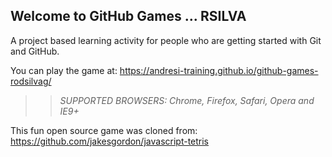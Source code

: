 ## Welcome to GitHub Games ... RSILVA

A project based learning activity for people who are getting started with Git and GitHub.

You can play the game at: https://andresi-training.github.io/github-games-rodsilvag/

>> _*SUPPORTED BROWSERS*: Chrome, Firefox, Safari, Opera and IE9+_

This fun open source game was cloned from: https://github.com/jakesgordon/javascript-tetris
